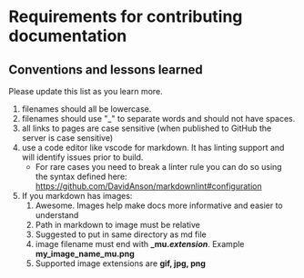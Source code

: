 # Requirements for contributing documentation

## Conventions and lessons learned

Please update this list as you learn more.

1. filenames should all be lowercase.
2. filenames should use "_" to separate words and should not have spaces.
3. all links to pages are case sensitive (when published to GitHub the server is case sensitive)
4. use a code editor like vscode for markdown.  It has linting support and will identify issues prior to build.
   * For rare cases you need to break a linter rule you can do so using the syntax defined here:
     <https://github.com/DavidAnson/markdownlint#configuration>
5. If you markdown has images:
    1. Awesome.  Images help make docs more informative and easier to understand
    2. Path in markdown to image must be relative
    3. Suggested to put in same directory as md file
    4. image filename must end with **_mu.*extension***.  Example **my_image_name_mu.png**
    5. Supported image extensions are **gif, jpg, png**
